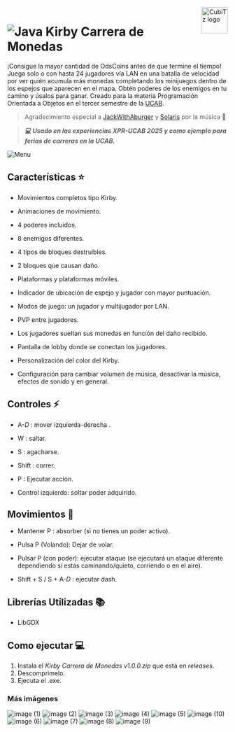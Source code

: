 <a>
    <img src="https://github.com/CubiTz-cube/Juego-de-la-vida/assets/144462396/f4fda149-fd6a-4add-87db-b429fc97121c" alt="CubiTz logo" title="CubiTz" align="right" height="60" />
</a>

# ![Java](https://img.shields.io/badge/Java-ED8B00?style=for-the-badge&logo=openjdk&logoColor=white) Kirby Carrera de Monedas
¡Consigue la mayor cantidad de OdsCoins antes de que termine el tiempo! Juega solo o con hasta 24 jugadores vía LAN en una batalla de velocidad por ver quién
acumula más monedas completando los minijuegos dentro de los espejos que aparecen en el mapa. Obtén poderes de los enemigos en tu camino y úsalos para ganar.
Creado para la materia Programación Orientada a Objetos en el tercer semestre de la [UCAB](https://www.ucab.edu.ve/).

> Agradecimiento especial a [JackWithAburger](https://youtube.com/@jackwithaburger?si=55igK-AIyhREg5DJ) y [Solaris](https://youtube.com/@solardtm?si=aBxRperL4muak9kC) por la música 🎵

>***💻 Usado en las experiencias XPR-UCAB 2025 y como ejemplo para ferias de carreras en la UCAB.***

![Menu](https://github.com/user-attachments/assets/645ee899-2e71-47a1-b436-e01640a761c9)

## Características ⭐

- Movimientos completos tipo Kirby.

- Animaciones de movimiento.

- 4 poderes incluidos.

- 8 enemigos diferentes.

- 4 tipos de bloques destruibles.

- 2 bloques que causan daño.

- Plataformas y plataformas móviles.

- Indicador de ubicación de espejo y jugador con mayor puntuación.

- Modos de juego: un jugador y multijugador por LAN.

- PVP entre jugadores.

- Los jugadores sueltan sus monedas en función del daño recibido.

- Pantalla de lobby donde se conectan los jugadores.

- Personalización del color del Kirby.

- Configuración para cambiar volumen de música, desactivar la música, efectos de sonido y en general.

## Controles ⚡

- A-*D* : mover izquierda-derecha .

- W : saltar.

- S : agacharse.

- Shift : correr.

- P : Ejecutar acción.

- Control izquierdo: soltar poder adquirido.

## Movimientos 👾

- Mantener P : absorber (si no tienes un poder activo).

- Pulsa P (Volando): Dejar de volar.

- Pulsar P (con poder): ejecutar ataque (se ejecutará un ataque diferente dependiendo si estás caminando/quieto, corriendo o en el aire).

- Shift + S / S + A-*D* : ejecutar dash.

## Librerías Utilizadas 📚

- LibGDX

## Como ejecutar 💻
1. Instala el *Kirby Carrera de Monedas v1.0.0.zip* que está en *releases*.
2. Descomprimelo.
3. Ejecuta el .exe.

### Más imágenes
![image (1)](https://github.com/user-attachments/assets/5c8cbaee-a77e-452d-a093-df8a535c3501)
![image (2)](https://github.com/user-attachments/assets/0795406a-0db0-43c6-a3eb-d4dd065c1672)
![image (3)](https://github.com/user-attachments/assets/a390e76e-096f-4b78-8461-c41881827654)
![image (4)](https://github.com/user-attachments/assets/49604fb4-73da-4f08-91d7-4882a5aa2f86)
![image (5)](https://github.com/user-attachments/assets/6f7b02ff-2dc7-4fa6-91e6-ea0b0d36ff17)
![image (10)](https://github.com/user-attachments/assets/e7a0a9f0-f607-485c-9476-ed738297e522)
![image (6)](https://github.com/user-attachments/assets/9249160c-6254-407b-a860-e33c40295f9c)
![image (7)](https://github.com/user-attachments/assets/70ab98b7-ad49-4269-a68d-1110fd8b917c)
![image (8)](https://github.com/user-attachments/assets/f6ddd895-8d08-4543-b110-ffd7a93256ad)
![image (9)](https://github.com/user-attachments/assets/487dbf29-8002-4d2c-a1e8-14561613f7af)

